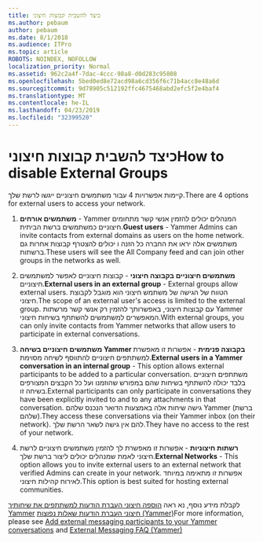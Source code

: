 ```yaml
---
title: כיצד להשבית קבוצות חיצוני
ms.author: pebaum
author: pebaum
ms.date: 8/1/2018
ms.audience: ITPro
ms.topic: article
ROBOTS: NOINDEX, NOFOLLOW
localization_priority: Normal
ms.assetid: 962c2a4f-7dac-4ccc-98a8-d0d283c95808
ms.openlocfilehash: 5bed0ed8e72acd98a6cd356f6c71b4acc8e48a6d
ms.sourcegitcommit: 9d78905c512192ffc4675468abd2efc5f2e4baf4
ms.translationtype: MT
ms.contentlocale: he-IL
ms.lasthandoff: 04/23/2019
ms.locfileid: "32399520"
---
```

# <a name="how-to-disable-external-groups"></a><span data-ttu-id="27707-102">כיצד להשבית קבוצות חיצוני</span><span class="sxs-lookup"><span data-stu-id="27707-102">How to disable External Groups</span></span>

<span data-ttu-id="27707-103">קיימות אפשרויות 4 עבור משתמשים חיצוניים ייגשו לרשת שלך.</span><span class="sxs-lookup"><span data-stu-id="27707-103">There are 4 options for external users to access your network.</span></span>
  
1. <span data-ttu-id="27707-104">**משתמשים אורחים** - Yammer המנהלים יכולים להזמין אנשי קשר מתחומים חיצוניים כמשתמשים ברשת הביתית.</span><span class="sxs-lookup"><span data-stu-id="27707-104">**Guest users** - Yammer Admins can invite contacts from external domains as users on the home network.</span></span> <span data-ttu-id="27707-105">משתמשים אלה יראו את החברה כל הזנה ו יכולים להצטרף קבוצות אחרות גם ברשתות.</span><span class="sxs-lookup"><span data-stu-id="27707-105">These users will see the All Company feed and can join other groups in the networks as well.</span></span> 
    
2. <span data-ttu-id="27707-106">**משתמשים חיצוניים בקבוצה חיצוני** - קבוצות חיצוניים לאפשר למשתמשים חיצוניים.</span><span class="sxs-lookup"><span data-stu-id="27707-106">**External users in an external group** - External groups allow external users.</span></span> <span data-ttu-id="27707-107">הטווח של הגישה של משתמש חיצוני הוא מוגבל לקבוצת חיצוני.</span><span class="sxs-lookup"><span data-stu-id="27707-107">The scope of an external user's access is limited to the external group.</span></span> <span data-ttu-id="27707-108">עם קבוצות חיצוני, באפשרותך להזמין רק אנשי קשר מרשתות Yammer המאפשרים למשתמשים להשתתף בשיחות חיצוני.</span><span class="sxs-lookup"><span data-stu-id="27707-108">With external groups, you can only invite contacts from Yammer networks that allow users to participate in external conversations.</span></span> 
    
3. <span data-ttu-id="27707-109">**משתמשים חיצוניים בשיחה Yammer בקבוצה פנימית** - אפשרות זו מאפשרת למשתתפים חיצוניים להתווסף לשיחה מסוימת.</span><span class="sxs-lookup"><span data-stu-id="27707-109">**External users in a Yammer conversation in an internal group** - This option allows external participants to be added to a particular conversation.</span></span> <span data-ttu-id="27707-110">משתתפים חיצוניים בלבד יכולה להשתתף בשיחות שהם במפורש שהוזמנו ועל כל הקבצים המצורפים בשיחה זו.</span><span class="sxs-lookup"><span data-stu-id="27707-110">External participants can only participate in conversations they have been explicitly invited to and to any attachments in that conversation.</span></span> <span data-ttu-id="27707-111">גישה שיחות אלה באמצעות הדואר הנכנס שלהם Yammer (ברשת שלהם).</span><span class="sxs-lookup"><span data-stu-id="27707-111">They access these conversations via their Yammer inbox (on their network).</span></span> <span data-ttu-id="27707-112">להם אין גישה לשאר הרשת שלך.</span><span class="sxs-lookup"><span data-stu-id="27707-112">They have no access to the rest of your network.</span></span> 
    
4. <span data-ttu-id="27707-113">**רשתות חיצוניות** - אפשרות זו מאפשרת לך להזמין משתמשים חיצוניים לרשת חיצוני לאמת שמנהלים יכולים ליצור ברשת שלך.</span><span class="sxs-lookup"><span data-stu-id="27707-113">**External Networks** - This option allows you to invite external users to an external network that verified Admins can create in your network.</span></span> <span data-ttu-id="27707-114">אפשרות זו מתאימה במיוחד לאירוח קהילות חיצוני.</span><span class="sxs-lookup"><span data-stu-id="27707-114">This option is best suited for hosting external communities.</span></span> 
    
<span data-ttu-id="27707-115">לקבלת מידע נוסף, נא ראה [הוספה חיצוני העברת הודעות למשתתפים את שיחותיך Yammer](https://support.office.com/article/add-external-messaging-participants-to-your-yammer-conversations-423653bb-86b2-4eac-9d7e-dca121f7c16c?ui=en-US&amp;rs=en-US&amp;ad=US) [חיצוני העברת הודעות שאלות נפוצות (Yammer)](https://support.office.com/article/External-messaging-FAQ-Yammer-35b59d6c-bb1c-4541-bf19-9f67d2f2b199)</span><span class="sxs-lookup"><span data-stu-id="27707-115">For more information, please see [Add external messaging participants to your Yammer conversations](https://support.office.com/article/add-external-messaging-participants-to-your-yammer-conversations-423653bb-86b2-4eac-9d7e-dca121f7c16c?ui=en-US&amp;rs=en-US&amp;ad=US) and [External Messaging FAQ (Yammer)](https://support.office.com/article/External-messaging-FAQ-Yammer-35b59d6c-bb1c-4541-bf19-9f67d2f2b199)</span></span>
  

